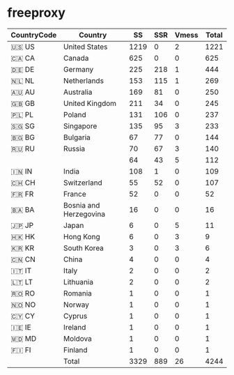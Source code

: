 # freeproxy

|CountryCode|Country|SS|SSR|Vmess|Total|
|  ----  | ----  |  ----  | ----  |  ----  | ----  |
|🇺🇸 US|United States|1219|0|2|1221|
|🇨🇦 CA|Canada|625|0|0|625|
|🇩🇪 DE|Germany|225|218|1|444|
|🇳🇱 NL|Netherlands|153|115|1|269|
|🇦🇺 AU|Australia|169|81|0|250|
|🇬🇧 GB|United Kingdom|211|34|0|245|
|🇵🇱 PL|Poland|131|106|0|237|
|🇸🇬 SG|Singapore|135|95|3|233|
|🇧🇬 BG|Bulgaria|67|77|0|144|
|🇷🇺 RU|Russia|70|67|3|140|
| ||64|43|5|112|
|🇮🇳 IN|India|108|1|0|109|
|🇨🇭 CH|Switzerland|55|52|0|107|
|🇫🇷 FR|France|52|0|0|52|
|🇧🇦 BA|Bosnia and Herzegovina|16|0|0|16|
|🇯🇵 JP|Japan|6|0|5|11|
|🇭🇰 HK|Hong Kong|6|0|3|9|
|🇰🇷 KR|South Korea|3|0|3|6|
|🇨🇳 CN|China|4|0|0|4|
|🇮🇹 IT|Italy|2|0|0|2|
|🇱🇹 LT|Lithuania|2|0|0|2|
|🇷🇴 RO|Romania|1|0|0|1|
|🇳🇴 NO|Norway|1|0|0|1|
|🇨🇾 CY|Cyprus|1|0|0|1|
|🇮🇪 IE|Ireland|1|0|0|1|
|🇲🇩 MD|Moldova|1|0|0|1|
|🇫🇮 FI|Finland|1|0|0|1|
||Total|3329|889|26|4244|
